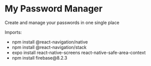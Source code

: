 # My Password Manager

 Create and manage your passwords in one single place
 
 
Imports:
<ul>
    <li>npm install @react-navigation/native
    <li>npm install @react-navigation/stack
    <li>expo install react-native-screens react-native-safe-area-context
    <li>npm install firebase@8.2.3
</ul>


<!--

Concluir função de funcionalidades, postar aqui pro seu Gabriel adicionar o estilo
Prazo: 17/12 - Sexta-feira

-->

